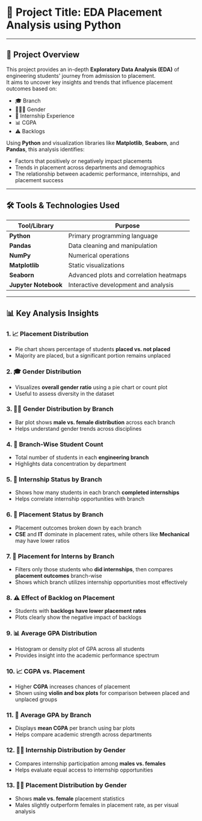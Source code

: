 # 📌 Project Title: EDA Placement Analysis using Python

---

## 📝 Project Overview

This project provides an in-depth **Exploratory Data Analysis (EDA)** of engineering students' journey from admission to placement.  
It aims to uncover key insights and trends that influence placement outcomes based on:

- 🎓 Branch
- 🧑‍🤝‍🧑 Gender
- 💼 Internship Experience
- 📊 CGPA
- ⚠️ Backlogs

Using **Python** and visualization libraries like **Matplotlib**, **Seaborn**, and **Pandas**, this analysis identifies:

- Factors that positively or negatively impact placements  
- Trends in placement across departments and demographics  
- The relationship between academic performance, internships, and placement success  

---

## 🛠️ Tools & Technologies Used

| Tool/Library        | Purpose                                      |
|---------------------|----------------------------------------------|
| **Python**           | Primary programming language                 |
| **Pandas**           | Data cleaning and manipulation               |
| **NumPy**            | Numerical operations                         |
| **Matplotlib**       | Static visualizations                        |
| **Seaborn**          | Advanced plots and correlation heatmaps      |
| **Jupyter Notebook** | Interactive development and analysis         |

---

## 📊 Key Analysis Insights

### 1. 📈 Placement Distribution
- Pie chart shows percentage of students **placed vs. not placed**
- Majority are placed, but a significant portion remains unplaced

### 2. 🎓 Gender Distribution
- Visualizes **overall gender ratio** using a pie chart or count plot
- Useful to assess diversity in the dataset

### 3. 🧑‍🎓 Gender Distribution by Branch
- Bar plot shows **male vs. female distribution** across each branch
- Helps understand gender trends across disciplines

### 4. 🏫 Branch-Wise Student Count
- Total number of students in each **engineering branch**
- Highlights data concentration by department

### 5. 💼 Internship Status by Branch
- Shows how many students in each branch **completed internships**
- Helps correlate internship opportunities with branch

### 6. 🚀 Placement Status by Branch
- Placement outcomes broken down by each branch
- **CSE** and **IT** dominate in placement rates, while others like **Mechanical** may have lower ratios

### 7. 🧪 Placement for Interns by Branch
- Filters only those students who **did internships**, then compares **placement outcomes** branch-wise
- Shows which branch utilizes internship opportunities most effectively

### 8. ⚠️ Effect of Backlog on Placement
- Students with **backlogs have lower placement rates**
- Plots clearly show the negative impact of backlogs

### 9. 📊 Average GPA Distribution
- Histogram or density plot of GPA across all students
- Provides insight into the academic performance spectrum

### 10. 📈 CGPA vs. Placement
- Higher **CGPA** increases chances of placement
- Shown using **violin and box plots** for comparison between placed and unplaced groups

### 11. 📘 Average GPA by Branch
- Displays **mean CGPA** per branch using bar plots
- Helps compare academic strength across departments

### 12. 👩‍🎓 Internship Distribution by Gender
- Compares internship participation among **males vs. females**
- Helps evaluate equal access to internship opportunities

### 13. 🧑‍💼 Placement Distribution by Gender
- Shows **male vs. female** placement statistics
- Males slightly outperform females in placement rate, as per visual analysis
